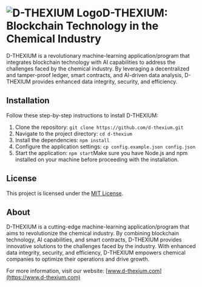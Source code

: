 # ![D-THEXIUM Logo](logo.png)D-THEXIUM: Blockchain Technology in the Chemical Industry


D-THEXIUM is a revolutionary machine-learning application/program that integrates blockchain technology with AI capabilities to address the challenges faced by the chemical industry. By leveraging a decentralized and tamper-proof ledger, smart contracts, and AI-driven data analysis, D-THEXIUM provides enhanced data integrity, security, and efficiency.

## Installation

Follow these step-by-step instructions to install D-THEXIUM:

1. Clone the repository: `git clone https://github.com/d-thexium.git`
2. Navigate to the project directory: `cd d-thexium`
3. Install the dependencies: `npm install`
4. Configure the application settings: `cp config.example.json config.json`
5. Start the application: `npm start`Make sure you have Node.js and npm installed on your machine before proceeding with the installation.

## License

This project is licensed under the [MIT License](LICENSE).

## About

D-THEXIUM is a cutting-edge machine-learning application/program that aims to revolutionize the chemical industry. By combining blockchain technology, AI capabilities, and smart contracts, D-THEXIUM provides innovative solutions to the challenges faced by the industry. With enhanced data integrity, security, and efficiency, D-THEXIUM empowers chemical companies to optimize their operations and drive growth.

For more information, visit our website: [www.d-thexium.com](https://www.d-thexium.com)

